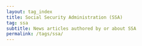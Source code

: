```yaml
---
layout: tag_index
title: Social Security Administration (SSA)
tag: ssa
subtitle: News articles authored by or about SSA
permalink: /tags/ssa/
---
```


